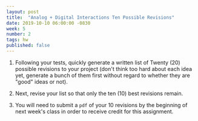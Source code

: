 ```yaml
---
layout: post
title:  "Analog + Digital Interactions Ten Possible Revisions"
date: 2019-10-10 06:00:00 -0830
week: 5
number: 2
tags: hw
published: false
---
```


1. Following your tests, quickly generate a written list of Twenty (20) possible revisions to your project (don't think too hard about each idea yet, generate a bunch of them first without regard to whether they are "good" ideas or not).

2. Next, revise your list so that only the ten (10) best revisions remain.

3. You will need to submit a `pdf` of your 10 revisions by the beginning of next week's class in order to receive credit for this assignment.

